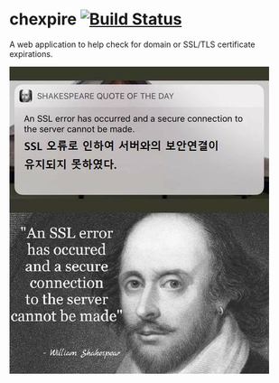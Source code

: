 # chexpire [![Build Status](https://travis-ci.org/Evolix/chexpire.svg?branch=master)](https://travis-ci.org/Evolix/chexpire)

A web application to help check for domain or SSL/TLS certificate expirations.

![Shakespeare quote: « An SSL error has occured and a secure connection to the server cannot be made. »](app/assets/images/shakespeare_quote_ssl.png)
